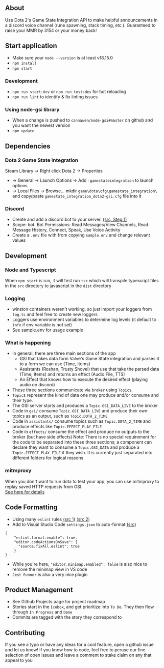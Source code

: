 ## About
Use Dota 2's Game State Integration API to make helpful announcements in a discord voice channel (rune spawning, stack timing, etc.). Guaranteed to raise your MMR by 3154 or your money back!

## Start application
- Make sure your `node --version` is at least v18.15.0
- `npm install`
- `npm start`
### Development
- `npm run start:dev` or `npm run test:dev` for hot reloading
- `npm run lint` to identify & fix linting issues
### Using node-gsi library
- When a change is pushed to `cannawen/node-gsi#master` on github and you want the newest version
- `npm update`

## Dependencies
### Dota 2 Game State Integration
Steam Library -> Right click Dota 2 -> Properties
- -> General -> Launch Options -> Add `-gamestateintegration` to launch options
- -> Local Files -> Browse... mkdir `game\dota\cfg\gamestate_integration\` and copy/paste `gamestate_integration_dota2-gsi.cfg` file into it 
### Discord
- Create and add a discord bot to your server. [(src, Step 1)](https://www.digitalocean.com/community/tutorials/how-to-build-a-discord-bot-with-node-js)
- Scope: bot. Bot Permissions: Read Messages/View Channels, Read Message History, Connect, Speak, Use Voice Activity
- Create a `.env` file with from copying `sample.env` and change relevant values

## Development
### Node and Typescript
When `npm start` is run, it will first run `tsc` which will transpile typescript files in the `src` directory to javascript in the `dist` directory
### Logging
- winston containers weren't working, so just import your loggers from `log.ts` and feel free to create new loggers  
- Loggers use environment variables to determine log levels (it default to `info` if env variable is not set)
- See sample.env for usage example
### What is happening
- In general, there are three main sections of the app
  - GSI that takes data form Valve's Game State integration and parses it to a form we can use (Time, Items)
  - Assistants (Roshan, Trusty Shovel) that use that take the parsed data (Time, Items) and returns an effect (Audio File, TTS)
  - An Effect that knows how to execute the desired effect (playing audio on discord)
- These three sections communicate via `broker` using `Topic`s.
- `Topic`s represent the kind of data one may produce and/or consume and their type.
- The GSI server starts and produces a `Topic.GSI_DATA_LIVE` to the broker
- Code in `gsi/` consume `Topic.GSI_DATA_LIVE` and produce their own topics as an output, such as `Topic.DOTA_2_TIME`
- Code in `assistants/` consume topics such as `Topic.DOTA_2_TIME` and produce effects like `Topic.EFFECT_PLAY_FILE`
- Code in `effects/` consume the effect and produce no outputs to the broker (but have side effects)
Note: There is no special requirement for the code to be separated into these three sections; a component can declare they want to consume a `Topic.GSI_DATA` and produce a `Topic.EFFECT_PLAY_FILE` if they wish. It is currently just separated into different folders for logical reasons
### mitmproxy
When you don't want to run dota to test your app, you can use mitmproxy to replay saved HTTP requests from GSI.  
[See here for details](./mitmproxy.md)

## Code Formatting
- Using many `eslint` rules [(src 1)](https://eslint.org/docs/latest/rules/) [(src 2)](https://eslint-config.netlify.app/rules/yield-star-spacing)
- Add to Visual Studio Code `settings.json` to auto-format [(src)](https://daveceddia.com/vscode-use-eslintrc/#:~:text=Configure%20VSCode%20Settings%20to%20use%20ESLint%20for%20Formatting&text=Click%20that%20tiny%20icon%20in,paper%20with%20a%20little%20arrow.&text=The%20first%20one%20turns%20on,it%2C%20we're%20done.)
```
{
    "eslint.format.enable": true,
    "editor.codeActionsOnSave": {
      "source.fixAll.eslint": true
    }
}
```
- While you're here, `"editor.minimap.enabled": false` is also nice to remove the minimap view in VS code
- `Jest Runner` is also a very nice plugin

## Product Management
- See Github Projects page for project roadmap
- Stories start in the `Icebox`, and get prioritize into `To Do`. They then flow through `In Progress` and `Done`
- Commits are tagged with the story they correspond to

## Contributing
If you see a typo or have any ideas for a cool feature, open a github issue and let us know! If you know how to code, feel free to peruse our fine selection of open issues and leave a comment to stake claim on any that appeal to you
